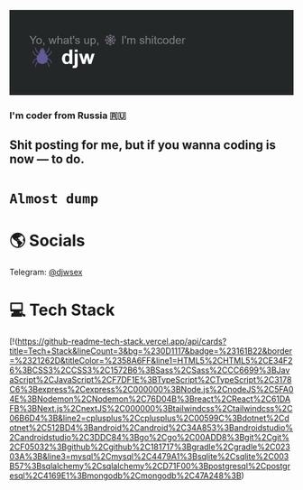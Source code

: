 ![](https://github.com/djwcode/djwcode/blob/main/header.png) 
### I'm coder from Russia 🇷🇺
<!--START_SECTION:waka-->

<!--END_SECTION:waka-->
## Shit posting for me, but if you wanna coding is now — to do.
# ``` Almost dump ```

# 🌎 Socials

Telegram: [@djwsex](https://t.me/djwsex)

# 💻 Tech Stack
[!(https://github-readme-tech-stack.vercel.app/api/cards?title=Tech+Stack&lineCount=3&bg=%230D1117&badge=%23161B22&border=%2321262D&titleColor=%2358A6FF&line1=HTML5%2CHTML5%2CE34F26%3BCSS3%2CCSS3%2C1572B6%3BSass%2CSass%2CCC6699%3BJavaScript%2CJavaScript%2CF7DF1E%3BTypeScript%2CTypeScript%2C3178C6%3Bexpress%2Cexpress%2C000000%3BNode.js%2CnodeJS%2C5FA04E%3BNodemon%2CNodemon%2C76D04B%3Breact%2CReact%2C61DAFB%3BNext.js%2CnextJS%2C000000%3Btailwindcss%2Ctailwindcss%2C06B6D4%3B&line2=cplusplus%2Ccplusplus%2C00599C%3Bdotnet%2Cdotnet%2C512BD4%3Bandroid%2Candroid%2C34A853%3Bandroidstudio%2Candroidstudio%2C3DDC84%3Bgo%2Cgo%2C00ADD8%3Bgit%2Cgit%2CF05032%3Bgithub%2Cgithub%2C181717%3Bgradle%2Cgradle%2C02303A%3B&line3=mysql%2Cmysql%2C4479A1%3Bsqlite%2Csqlite%2C003B57%3Bsqlalchemy%2Csqlalchemy%2CD71F00%3Bpostgresql%2Cpostgresql%2C4169E1%3Bmongodb%2Cmongodb%2C47A248%3B)
